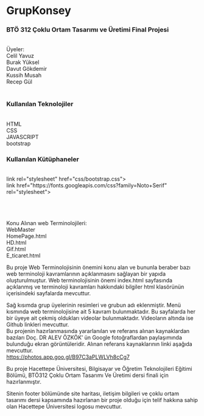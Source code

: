 # GrupKonsey<br>
<h3>BTÖ 312 Çoklu Ortam Tasarımı ve Üretimi Final Projesi</h3><br>
Üyeler:<br>
Celil Yavuz<br>
Burak Yüksel<br>
Davut Gökdemir<br>
Kussih Musah <br>
Recep Gül<br>
<br>
<h3>Kullanılan Teknolojiler</h3><br>
HTML<br>
CSS<br>
JAVASCRIPT<br>
bootstrap<br>
<h3>Kullanılan Kütüphaneler</h3><br>
link rel="stylesheet" href="css/bootstrap.css"><br>
link href="https://fonts.googleapis.com/css?family=Noto+Serif" rel="stylesheet"><br>
<script src="js/jquery.js"></script><br>
<script src="js/bootstrap.min.js"></script><br>
<script src="js/main.js"></script><br>

Konu Alınan web Terminolojileri:<br>
WebMaster<br>
HomePage.html<br>
HD.html<br>
Gif.html<br>
E_ticaret.html<br>


 <p>Bu proje Web Terminolojisinin önemini konu alan ve bununla beraber bazı web terminoloji kavramlarının açıklanmasını sağlayan bir yapıda oluşturulmuştur. Web terminolojisinin önemi index.html sayfasında açıklanmış ve terminoloji kavramları hakkındaki bilgiler html klasörünün içerisindeki sayfalarda mevcuttur. <br>

Sağ kısımda grup üyelerinin resimleri ve grubun adı eklenmiştir. Menü kısmında web terminolojisine ait 5 kavram bulunmaktadır. Bu sayfalarda her bir üyeye ait çekmiş oldukları videolar bulunmaktadır. Videoların altında ise Github linkleri mevcuttur.<br>
Bu projenin hazırlanmasında yararlanılan ve referans alınan kaynaklardan bazıları Doç. DR ALEV ÖZKÖK’ ün Google fotoğraflardan paylaşımında bulunduğu ekran görüntüleridir. Alınan referans kaynaklarının linki aşağıda mevcuttur.<br>
https://photos.app.goo.gl/B97C3aPLWLVh8cCg7  <br>

Bu proje Hacettepe Üniversitesi, Bilgisayar ve Öğretim Teknolojileri Eğitimi Bölümü, BTÖ312 Çoklu Ortam Tasarımı Ve Üretimi dersi finali için hazırlanmıştır.
 
Sitenin footer bölümünde site haritası, iletişim bilgileri ve çoklu ortam tasarımı dersi kapsamında hazırlanan bir proje olduğu için telif hakkına sahip olan Hacettepe Üniversitesi logosu mevcuttur.

